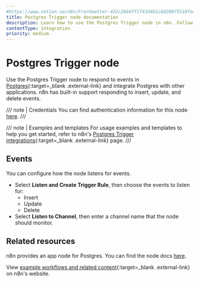 ```yaml
---
#https://www.notion.so/n8n/Frontmatter-432c2b8dff1f43d4b1c8d20075510fe4
title: Postgres Trigger node documentation
description: Learn how to use the Postgres Trigger node in n8n. Follow technical documentation to integrate Postgres Trigger node into your workflows.
contentType: integration
priority: medium
---
```


# Postgres Trigger node

Use the Postgres Trigger node to respond to events in [Postgres](https://www.postgresql.org/){:target=_blank .external-link} and integrate Postgres with other applications. n8n has built-in support responding to insert, update, and delete events.

/// note | Credentials
You can find authentication information for this node [here](/integrations/builtin/credentials/postgres/).
///

/// note | Examples and templates
For usage examples and templates to help you get started, refer to n8n's [Postgres Trigger integrations](https://n8n.io/integrations/postgres-trigger/){:target=_blank .external-link} page.
///

## Events

You can configure how the node listens for events.

* Select **Listen and Create Trigger Rule**, then choose the events to listen for:
	* Insert
	* Update
	* Delete
* Select **Listen to Channel**, then enter a channel name that the node should monitor.

## Related resources

n8n provides an app node for Postgres. You can find the node docs [here](/integrations/builtin/app-nodes/n8n-nodes-base.postgres/).

View [example workflows and related content](https://n8n.io/integrations/postgres-trigger/){:target=_blank .external-link} on n8n's website.
